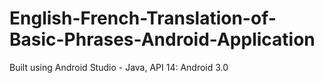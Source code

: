# English-French-Translation-of-Basic-Phrases-Android-Application
Built using Android Studio - Java, API 14: Android 3.0
